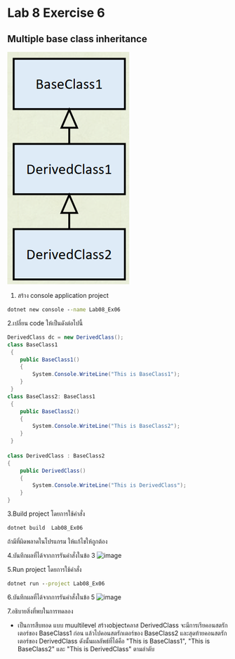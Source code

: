 # Lab 8 Exercise 6

## Multiple base class inheritance

![alt text](./Pictures/image02.png)

1. สร้าง console application project

```cmd
dotnet new console --name Lab08_Ex06
```

2.เปลี่ยน code ให้เป็นดังต่อไปนี้

```cs
DerivedClass dc = new DerivedClass();
class BaseClass1
 {
    public BaseClass1()
    {
        System.Console.WriteLine("This is BaseClass1");
    }
 }
class BaseClass2: BaseClass1
 {
    public BaseClass2()
    {
        System.Console.WriteLine("This is BaseClass2");
    }
 }

class DerivedClass : BaseClass2
{
    public DerivedClass()
    {
        System.Console.WriteLine("This is DerivedClass");
    }
}
```

3.Build project โดยการใช้คำสั่ง

```cmd
dotnet build  Lab08_Ex06
```

ถ้ามีที่ผิดพลาดในโปรแกรม ให้แก้ไขให้ถูกต้อง

4.บันทึกผลที่ได้จากการรันคำสั่งในข้อ 3
![image](https://github.com/65030121natthamon/03376836-OOP-2566-Lab-08/assets/144195611/9df4d635-dcdf-4794-85cb-e1824e26835f)

5.Run project โดยการใช้คำสั่ง

```cmd
dotnet run --project Lab08_Ex06
```

6.บันทึกผลที่ได้จากการรันคำสั่งในข้อ 5 
![image](https://github.com/65030121natthamon/03376836-OOP-2566-Lab-08/assets/144195611/38649569-9e76-4892-ae78-1cfee29cda73)


7.อธิบายสิ่งที่พบในการทดลอง
- เป็นการสืบทอด แบบ muultilevel สร้างobjectคลาส DerivedClass จะมีการเรียคอนสตรักเตอร์ของ BaseClass1 ก่อน แล้วไปคอนสตรักเตอร์ของ BaseClass2 และสุดท้ายคอนสตรักเตอร์ของ DerivedClass ดังนั้นผลลัพธ์ที่ได้คือ "This is BaseClass1", "This is BaseClass2" และ "This is DerivedClass" ตามลำดับ
